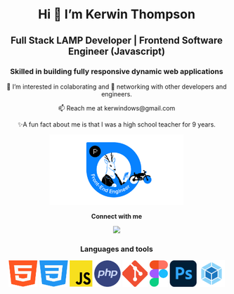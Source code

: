 <h1 align="center">Hi 👋 I’m Kerwin Thompson</h1>
  
<h2 align="center">Full Stack LAMP Developer | Frontend Software Engineer (Javascript)</h2>
<h3 align="center">Skilled in building fully responsive dynamic web applications</h3>

<p align="center"> 👀 I’m interested in colaborating and 💞️ networking with other developers and engineers.</p>
<p align="center">📫 Reach me at kerwindows@gmail.com</p>
<p align="center"> ✨A fun fact about me is that I was a high school teacher for 9 years.</p>

<p align="center"><img src="https://github.com/Kerwindows/Kerwindows/blob/main/files/Front-end_Engineer_1657112634.png?raw=true" height=160> </p>

<p align="center"><b>Connect with me</b> </p>

<p align="center"><img src="https://img.shields.io/badge/LinkedIn-Kerwindows-blue"></p>

<h3 align="center">Languages and tools</h3>
<p align="center">
  <img src="https://github.com/Kerwindows/Kerwindows/blob/main/files/html.svg" height=60> 
  <img src="https://github.com/Kerwindows/Kerwindows/blob/main/files/css.svg" height=60>    
  <img src="https://github.com/Kerwindows/Kerwindows/blob/main/files/js.svg" height=60> 
  <img src="https://github.com/Kerwindows/Kerwindows/blob/main/files/php.svg" height=60> 
  <img src="https://github.com/Kerwindows/Kerwindows/blob/main/files/git.svg" height=60> 
  <img src="https://github.com/Kerwindows/Kerwindows/blob/main/files/figma.svg" height=60> 
  <img src="https://github.com/Kerwindows/Kerwindows/blob/main/files/photoshop.svg" height=60> 
  <img src="https://github.com/Kerwindows/Kerwindows/blob/main/files/webpack.png" height=60> 
</p>

<!---
Kerwindows/Kerwindows is a ✨ special ✨ repository because its `README.md` (this file) appears on your GitHub profile.
You can click the Preview link to take a look at your changes.
--->

